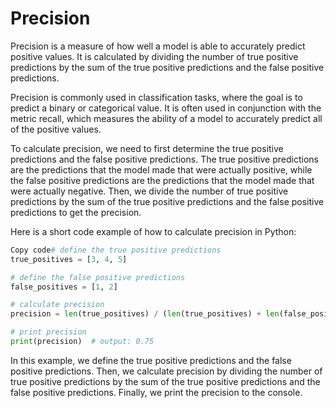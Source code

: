 # Precision

Precision is a measure of how well a model is able to accurately predict positive values. It is calculated by dividing the number of true positive predictions by the sum of the true positive predictions and the false positive predictions.

Precision is commonly used in classification tasks, where the goal is to predict a binary or categorical value. It is often used in conjunction with the metric recall, which measures the ability of a model to accurately predict all of the positive values.

To calculate precision, we need to first determine the true positive predictions and the false positive predictions. The true positive predictions are the predictions that the model made that were actually positive, while the false positive predictions are the predictions that the model made that were actually negative. Then, we divide the number of true positive predictions by the sum of the true positive predictions and the false positive predictions to get the precision.

Here is a short code example of how to calculate precision in Python:

```python
Copy code# define the true positive predictions
true_positives = [3, 4, 5]

# define the false positive predictions
false_positives = [1, 2]

# calculate precision
precision = len(true_positives) / (len(true_positives) + len(false_positives))

# print precision
print(precision)  # output: 0.75
```

In this example, we define the true positive predictions and the false positive predictions. Then, we calculate precision by dividing the number of true positive predictions by the sum of the true positive predictions and the false positive predictions. Finally, we print the precision to the console.
